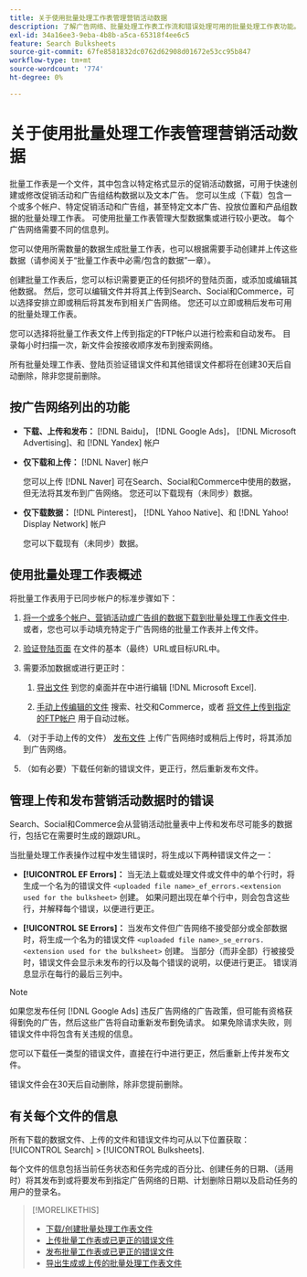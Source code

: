 ```yaml
---
title: 关于使用批量处理工作表管理营销活动数据
description: 了解广告网络、批量处理工作表工作流和错误处理可用的批量处理工作表功能。
exl-id: 34a16ee3-9eba-4b8b-a5ca-65318f4ee6c5
feature: Search Bulksheets
source-git-commit: 67fe8581832dc0762d62908d01672e53cc95b847
workflow-type: tm+mt
source-wordcount: '774'
ht-degree: 0%

---
```


# 关于使用批量处理工作表管理营销活动数据

批量工作表是一个文件，其中包含以特定格式显示的促销活动数据，可用于快速创建或修改促销活动和广告组结构数据以及文本广告。 您可以生成（下载）包含一个或多个帐户、特定促销活动和广告组，甚至特定文本广告、投放位置和产品组数据的批量处理工作表。 可使用批量工作表管理大型数据集或进行较小更改。 每个广告网络需要不同的信息列。

您可以使用所需数量的数据生成批量工作表，也可以根据需要手动创建并上传这些数据（请参阅关于“批量工作表中必需/包含的数据”一章）。

创建批量工作表后，您可以标识需要更正的任何损坏的登陆页面，或添加或编辑其他数据。 然后，您可以编辑文件并将其上传到Search、Social和Commerce，可以选择安排立即或稍后将其发布到相关广告网络。 您还可以立即或稍后发布可用的批量处理工作表。

您可以选择将批量工作表文件上传到指定的FTP帐户以进行检索和自动发布。 目录每小时扫描一次，新文件会按接收顺序发布到搜索网络。

所有批量处理工作表、登陆页验证错误文件和其他错误文件都将在创建30天后自动删除，除非您提前删除。

## 按广告网络列出的功能

* **下载、上传和发布：**  [!DNL Baidu]， [!DNL Google Ads]， [!DNL Microsoft Advertising]、和 [!DNL Yandex] 帐户

* **仅下载和上传：** [!DNL Naver] 帐户

  您可以上传 [!DNL Naver] 可在Search、Social和Commerce中使用的数据，但无法将其发布到广告网络。 您还可以下载现有（未同步）数据。

* **仅下载数据：**  [!DNL Pinterest]， [!DNL Yahoo Native]、和 [!DNL Yahoo! Display Network] 帐户

  您可以下载现有（未同步）数据。

## 使用批量处理工作表概述

将批量工作表用于已同步帐户的标准步骤如下：

<!-- insert image
  [EDIT/RECREATE FILE to replace "search engine"]
-->

1. [将一个或多个帐户、营销活动或广告组的数据下载到批量处理工作表文件中](bulksheet-download.md). 或者，您也可以手动填充特定于广告网络的批量工作表并上传文件。

1. [验证登陆页面](bulksheet-validate-landing-pages.md) 在文件的基本（最终）URL或目标URL中。

1. 需要添加数据或进行更正时：

   1. [导出文件](bulksheet-export.md) 到您的桌面并在中进行编辑 [!DNL Microsoft Excel].

   1. [手动上传编辑的文件](bulksheet-upload.md) 搜索、社交和Commerce，或者 [将文件上传到指定的FTP帐户](bulksheet-ftp-account.md) 用于自动过帐。

1. （对于手动上传的文件） [发布文件](bulksheet-post.md) 上传广告网络时或稍后上传时，将其添加到广告网络。

1. （如有必要）下载任何新的错误文件，更正行，然后重新发布文件。

## 管理上传和发布营销活动数据时的错误

Search、Social和Commerce会从营销活动批量表中上传和发布尽可能多的数据行，包括它在需要时生成的跟踪URL。

当批量处理工作表操作过程中发生错误时，将生成以下两种错误文件之一：

* **[!UICONTROL EF Errors]：**  当无法上载或处理文件或文件中的单个行时，将生成一个名为的错误文件 `<uploaded file name>_ef_errors.<extension used for the bulksheet>` 创建。 如果问题出现在单个行中，则会包含这些行，并解释每个错误，以便进行更正。

* **[!UICONTROL SE Errors]：**  当发布文件但广告网络不接受部分或全部数据时，将生成一个名为的错误文件 `<uploaded file name>_se_errors.<extension used for the bulksheet>` 创建。 当部分（而非全部）行被接受时，错误文件会显示未发布的行以及每个错误的说明，以便进行更正。 错误消息显示在每行的最后三列中。

>[!NOTE]
>
>如果您发布任何 [!DNL Google Ads] 违反广告网络的广告政策，但可能有资格获得劐免的广告，然后这些广告将自动重新发布劐免请求。 如果免除请求失败，则错误文件中将包含有关违规的信息。

您可以下载任一类型的错误文件，直接在行中进行更正，然后重新上传并发布文件。

错误文件会在30天后自动删除，除非您提前删除。

## 有关每个文件的信息

所有下载的数据文件、上传的文件和错误文件均可从以下位置获取： [!UICONTROL Search] > [!UICONTROL Bulksheets].

每个文件的信息包括当前任务状态和任务完成的百分比、创建任务的日期、（适用时）将其发布到或将要发布到指定广告网络的日期、计划删除日期以及启动任务的用户的登录名。

>[!MORELIKETHIS]
>
>* [下载/创建批量处理工作表文件](/help/search-social-commerce/campaign-management/bulksheets/bulksheet-download.md)
>* [上传批量工作表或已更正的错误文件](bulksheet-upload.md)
>* [发布批量工作表或已更正的错误文件](bulksheet-post.md)
>* [导出生成或上传的批量处理工作表文件](bulksheet-export.md)
